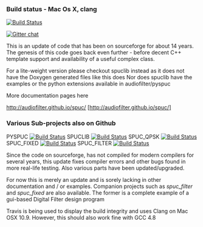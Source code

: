 ### Build status - Mac Os X, clang
[![Build Status](https://travis-ci.org/audiofilter/spuc.png)](https://travis-ci.org/audiofilter/spuc)

[![Gitter chat](https://badges.gitter.im/audiofilter/spuc.png)](https://gitter.im/audiofilter/spuc)

This is an update of code that has been on sourceforge for about 14 years. The genesis of this code goes back even further - before decent C++ template support and availability of a useful complex class.

For a lite-weight version please checkout spuclib instead as it does not have the Doxygen generated files like this does
Nor does spuclib have the examples or the python extensions available in audiofilter/pyspuc

More documentation pages here

http://audiofilter.github.io/spuc/
[http://audiofilter.github.io/spuc/]

### Various Sub-projects also on Github

PYSPUC 
[![Build Status](https://travis-ci.org/audiofilter/pyspuc.png)](https://travis-ci.org/audiofilter/pyspuc) 
	   SPUCLIB 
[![Build Status](https://travis-ci.org/audiofilter/spuclib.png)](https://travis-ci.org/audiofilter/spuclib)
	   SPUC_QPSK
[![Build Status](https://travis-ci.org/audiofilter/spuc_qpsk.png)](https://travis-ci.org/audiofilter/spuc_qpsk)
	   SPUC_FIXED 
[![Build Status](https://travis-ci.org/audiofilter/spuc_fixed.png)](https://travis-ci.org/audiofilter/spuc_fixed)
	   SPUC_FILTER 
[![Build Status](https://travis-ci.org/audiofilter/spuc_filter.png)](https://travis-ci.org/audiofilter/spuc_filter)




Since the code on sourceforge, has not compiled for modern compilers for several years, this update fixes compiler errors and other bugs found in more real-life testing. Also various parts have been updated/upgraded.

For now this is merely an update and is sorely lacking in other documentation and / or examples.
Companion projects such as *spuc_filter* and *spuc_fixed* are also available.
The former is a complete example of a gui-based Digital Filter design program

Travis is being used to display the build integrity and uses Clang on Mac OSX 10.9. However, this should also work fine with GCC 4.8

